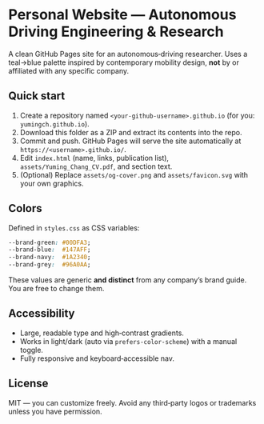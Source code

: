 # Personal Website — Autonomous Driving Engineering & Research

A clean GitHub Pages site for an autonomous‑driving researcher. Uses a teal→blue palette inspired by contemporary mobility design, **not** by or affiliated with any specific company.

## Quick start

1. Create a repository named `<your‑github‑username>.github.io` (for you: `yumingch.github.io`).  
2. Download this folder as a ZIP and extract its contents into the repo.
3. Commit and push. GitHub Pages will serve the site automatically at `https://<username>.github.io/`.
4. Edit `index.html` (name, links, publication list), `assets/Yuming_Chang_CV.pdf`, and section text.
5. (Optional) Replace `assets/og-cover.png` and `assets/favicon.svg` with your own graphics.

## Colors

Defined in `styles.css` as CSS variables:

```css
--brand-green: #00DFA3;
--brand-blue:  #147AFF;
--brand-navy:  #1A2340;
--brand-grey:  #96A0AA;
```

These values are generic **and distinct** from any company’s brand guide. You are free to change them.

## Accessibility

- Large, readable type and high‑contrast gradients.
- Works in light/dark (auto via `prefers-color-scheme`) with a manual toggle.
- Fully responsive and keyboard‑accessible nav.

## License

MIT — you can customize freely. Avoid any third‑party logos or trademarks unless you have permission.
